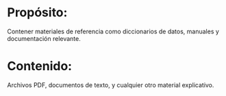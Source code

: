 # Propósito: 
Contener materiales de referencia como diccionarios de datos, 
manuales y documentación relevante.

# Contenido: 
Archivos PDF, documentos de texto, y cualquier otro material explicativo.